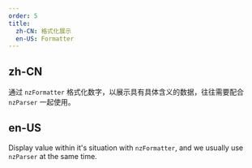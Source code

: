 ```yaml
---
order: 5
title:
  zh-CN: 格式化展示
  en-US: Formatter
---
```


## zh-CN

通过 `nzFormatter` 格式化数字，以展示具有具体含义的数据，往往需要配合 `nzParser` 一起使用。

## en-US

Display value within it's situation with `nzFormatter`, and we usually use `nzParser` at the same time.
